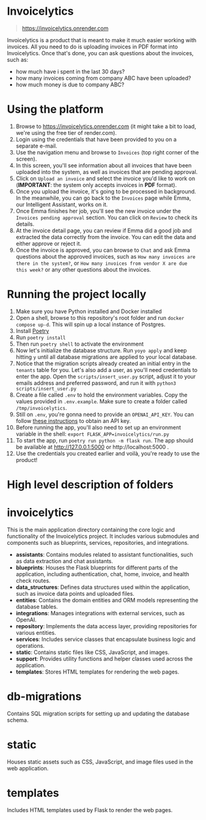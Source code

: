 # Invoicelytics
> https://invoicelytics.onrender.com

Invoicelytics is a product that is meant to make it much easier working with invoices. All you need to do is uploading invoices in PDF format into Invoicelytics. Once that's done, you can ask questions about the invoices, such as:
- how much have i spent in the last 30 days?
- how many invoices coming from company ABC have been uploaded?
- how much money is due to company ABC?

# Using the platform
1. Browse to https://invoicelytics.onrender.com (it might take a bit to load, we're using the free tier of render.com).
2. Login using the credentials that have been provided to you on a separate e-mail.
3. Use the navigation menu and browse to `Invoices` (top right corner of the screen).
4. In this screen, you'll see information about all invoices that have been uploaded into the system, as well as invoices that are pending approval.
5. Click on `Upload an invoice` and select the invoice you'd like to work on (**IMPORTANT**: the system only accepts invoices in **PDF** format).
6. Once you upload the invoice, it's going to be processed in background. In the meanwhile, you can go back to the `Invoices` page while Emma, our Intelligent Assistant, works on it.
7. Once Emma finishes her job, you'll see the new invoice under the `Invoices pending approval` section. You can click on `Review` to check its details.
8. At the invoice detail page, you can review if Emma did a good job and extracted the data correctly from the invoice. You can edit the data and either approve or reject it.
9. Once the invoice is approved, you can browse to `Chat` and ask Emma questions about the approved invoices, such as `How many invoices are there in the system?`, or `How many invoices from vendor X are due this week?` or any other questions about the invoices.

# Running the project locally
1. Make sure you have Python installed and Docker installed
2. Open a shell, browse to this repository's root folder and run `docker compose up-d`. This will spin up a local instance of Postgres.
3. Install [Poetry](https://python-poetry.org/docs/#installing-with-the-official-installer)
4. Run `poetry install`
5. Then run `poetry shell` to activate the environment 
6. Now let's initialize the database structure. Run `yoyo apply` and keep hitting `y` until all database migrations are applied to your local database.
7. Notice that the migration scripts already created an initial entry in the `tenants` table for you. Let's also add a user, as you'll need credentials to enter the app. Open the `scripts/insert_user.py` script, adjust it to your emails address and preferred password, and run it with `python3 scripts/insert_user.py`
8. Create a file called `.env` to hold the environment variables. Copy the values provided in `.env.example`. Make sure to create a folder called `/tmp/invoicelytics`.
9. Still on `.env`, you're gonna need to provide an `OPENAI_API_KEY`. You can follow [these instructions](https://platform.openai.com/docs/quickstart) to obtain an API key. 
10. Before running the app, you'll also need to set up an environment variable in the shell: `export FLASK_APP=invoicelytics/run.py`
11. To start the app, run `poetry run python -m flask run`. The app should be available at http://127.0.0.1:5000 or http://localhost:5000 .
12. Use the credentials you created earlier and voilà, you're ready to use the product!

# High level description of folders

# invoicelytics
This is the main application directory containing the core logic and functionality of the Invoicelytics project. It includes various submodules and components such as blueprints, services, repositories, and integrations.

- **assistants**: Contains modules related to assistant functionalities, such as data extraction and chat assistants.
- **blueprints**: Houses the Flask blueprints for different parts of the application, including authentication, chat, home, invoice, and health check routes.
- **data_structures**: Defines data structures used within the application, such as invoice data points and uploaded files.
- **entities**: Contains the domain entities and ORM models representing the database tables.
- **integrations**: Manages integrations with external services, such as OpenAI.
- **repository**: Implements the data access layer, providing repositories for various entities.
- **services**: Includes service classes that encapsulate business logic and operations.
- **static**: Contains static files like CSS, JavaScript, and images.
- **support**: Provides utility functions and helper classes used across the application.
- **templates**: Stores HTML templates for rendering the web pages.

# db-migrations
Contains SQL migration scripts for setting up and updating the database schema.

# static
Houses static assets such as CSS, JavaScript, and image files used in the web application.

# templates
Includes HTML templates used by Flask to render the web pages.
